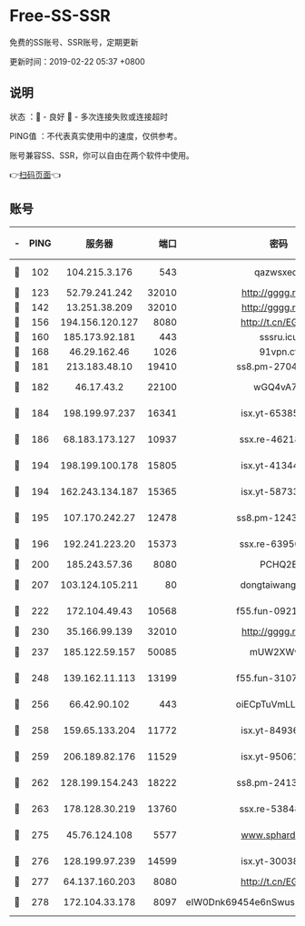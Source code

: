 # Free-SS-SSR

免费的SS账号、SSR账号，定期更新

更新时间：2019-02-22 05:37 +0800

## 说明

状态     ：🙂 - 良好 🙁 - 多次连接失败或连接超时

PING值   ：不代表真实使用中的速度，仅供参考。

账号兼容SS、SSR，你可以自由在两个软件中使用。

👉[扫码页面](https://liesauer.github.io/free-ss-ssr.github.io/)👈

## 账号

|-|PING|服务器|端口|密码|加密方式|区域|
|:----:|:----:|:-----:|-----:|:----:|:----:|:----:|
|🙂|102|104.215.3.176|543|qazwsxedc|aes-256-gcm|JP|
|🙂|123|52.79.241.242|32010|http://gggg.rocks|chacha20|KR|
|🙂|142|13.251.38.209|32010|http://gggg.rocks|chacha20|SG|
|🙂|156|194.156.120.127|8080|http://t.cn/EGJIyrl|rc4-md5|RU|
|🙂|160|185.173.92.181|443|sssru.icu|rc4-md5|RU|
|🙂|168|46.29.162.46|1026|91vpn.cf|rc4-md5|RU|
|🙂|181|213.183.48.10|19410|ss8.pm-27042185|rc4-md5|RU|
|🙂|182|46.17.43.2|22100|wGQ4vA7D|aes-256-gcm|RU|
|🙂|184|198.199.97.237|16341|isx.yt-65385017|aes-256-cfb|US|
|🙂|186|68.183.173.127|10937|ssx.re-46218785|aes-256-cfb|US|
|🙂|194|198.199.100.178|15805|isx.yt-41344230|aes-256-cfb|US|
|🙂|194|162.243.134.187|15365|isx.yt-58733804|aes-256-cfb|US|
|🙂|195|107.170.242.27|12478|ss8.pm-12435283|aes-256-cfb|US|
|🙂|196|192.241.223.20|15373|ssx.re-63950271|aes-256-cfb|US|
|🙂|200|185.243.57.36|8080|PCHQ2E|rc4-md5|US|
|🙂|207|103.124.105.211|80|dongtaiwang.com|aes-256-cfb|US|
|🙂|222|172.104.49.43|10568|f55.fun-09214148|aes-256-cfb|SG|
|🙂|230|35.166.99.139|32010|http://gggg.rocks|chacha20|US|
|🙂|237|185.122.59.157|50085|mUW2XWw8|aes-256-cfb|GB|
|🙂|248|139.162.11.113|13199|f55.fun-31072524|aes-256-cfb|SG|
|🙂|256|66.42.90.102|443|oiECpTuVmLLxk4Ts|aes-256-cfb|US|
|🙂|258|159.65.133.204|11772|isx.yt-84936416|aes-256-cfb|SG|
|🙂|259|206.189.82.176|11529|isx.yt-95061983|aes-256-cfb|SG|
|🙂|262|128.199.154.243|18222|ss8.pm-24139356|aes-256-cfb|SG|
|🙂|263|178.128.30.219|13760|ssx.re-53848293|aes-256-cfb|SG|
|🙂|275|45.76.124.108|5577|www.sphard.com|aes-256-cfb|AU|
|🙂|276|128.199.97.239|14599|isx.yt-30038963|aes-256-cfb|SG|
|🙂|277|64.137.160.203|8080|http://t.cn/EGJIyrl|rc4-md5|CA|
|🙂|278|172.104.33.178|8097|eIW0Dnk69454e6nSwuspv9DmS201tQ0D|aes-256-cfb|SG|
